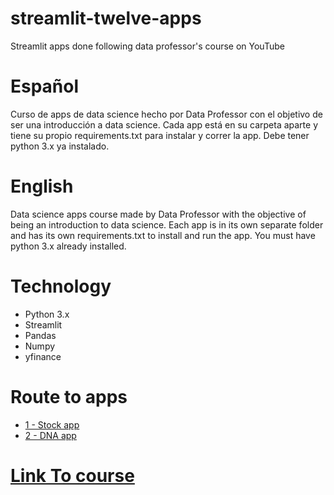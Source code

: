# streamlit-twelve-apps
Streamlit apps done following data professor's course on YouTube

# Español
Curso de apps de data science hecho por Data Professor con el objetivo de ser una introducción a data science.
Cada app está en su carpeta aparte y tiene su propio requirements.txt para instalar y correr la app.
Debe tener python 3.x ya instalado.

# English
Data science apps course made by Data Professor with the objective of being an introduction to data science.
Each app is in its own separate folder and has its own requirements.txt to install and run the app.
You must have python 3.x already installed.

# Technology
* Python 3.x
* Streamlit
* Pandas
* Numpy
* yfinance

# Route to apps
* [1 - Stock app](https://github.com/CelesVI/streamlit-twelve-apps/tree/main/simple_stock_price_app)
* [2 - DNA app](https://github.com/CelesVI/streamlit-twelve-apps/tree/main/bioinformatics_dna_count)

# [Link To course](https://www.youtube.com/watch?v=JwSS70SZdyM)

